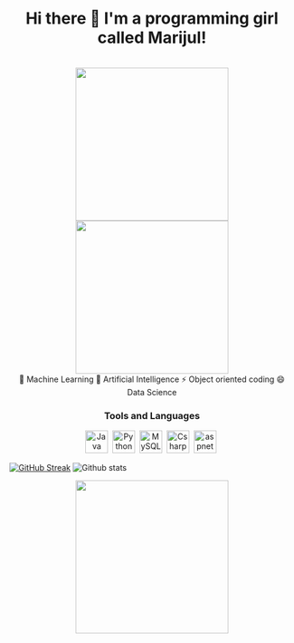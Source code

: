 
<div id="header" align="center">
    <h1 align="center">Hi there 👋 I'm a programming girl called Marijul!</h1>
    <br>
    <img src="https://media.giphy.com/media/OExZy1LKUG8MHVb9mH/giphy.gif" width="270" />
    <img src="https://media.giphy.com/media/M9TraSZZ6csmhxyxRo/giphy.gif" width="270" />
</div>

<div id="mid" align="center">
🌱 Machine Learning 🤔 Artificial Intelligence ⚡ Object oriented coding 😄 Data Science
</div>

<div id="skills" align="center">
    <h3>Tools and Languages</h3>
    <div>
         <img src="https://github.com/lpzgamer/lpzgamer/assets/91906153/31df45e5-f203-417d-b7d0-69cd56125699" title="Java" witdh="40" height="40"/>&nbsp;
         <img src="https://github.com/lpzgamer/lpzgamer/assets/91906153/27734acd-5589-45e8-8352-523abc36532a" title="Python" witdh="40" height="40"/>&nbsp;
         <img src="https://github.com/lpzgamer/lpzgamer/assets/91906153/7d71cd42-1d82-4eb5-9f9f-9a23c2f5e35e" title="MySQL" witdh="40" height="40"/>&nbsp;
         <img src="https://github.com/lpzgamer/lpzgamer/assets/91906153/f4457be2-6cc3-4ccc-8d70-9138f1132dc5" title="Csharp" witdh="40" height="40"/>&nbsp;
         <img src="https://github.com/lpzgamer/lpzgamer/assets/91906153/c7fe547b-cc66-4601-9883-e2082bd4005c" title="aspnet" witdh="40" height="40"/>&nbsp;
    </div>
</div>



[![GitHub Streak](https://streak-stats.demolab.com?user=lpzgamer&theme=radical&border_radius=4.2&mode=weekly&type=png&border=F4E7C2&hide_current_streak=true)](https://git.io/streak-stats)
![Github stats](https://github-readme-stats.vercel.app/api?username=lpzgamer&show_icons=true&theme=radical)
<div id="header" align="center">
    <img src="https://github-readme-stats.vercel.app/api/top-langs/?username=lpzgamer&theme=outrun&hide_progress=true" width="270" />
</div>




